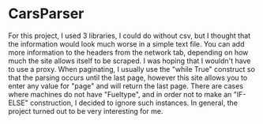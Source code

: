 # CarsParser
For this project, I used 3 libraries, I could do without csv, but I thought that the information would look much worse in a simple text file.
You can add more information to the headers from the network tab, depending on how much the site allows itself to be scraped. I was hoping that I wouldn't have to use a proxy.
When paginating, I usually use the "while True" construct so that the parsing occurs until the last page, however this site allows you to enter any value for "page" and will return the last page.
There are cases where machines do not have "Fueltype", and in order not to make an "IF-ELSE" construction, I decided to ignore such instances.
In general, the project turned out to be very interesting for me.
